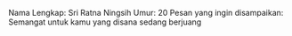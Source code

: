 Nama Lengkap: Sri Ratna Ningsih
Umur: 20
Pesan yang ingin disampaikan: Semangat untuk kamu yang disana sedang berjuang 
